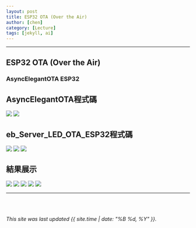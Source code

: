 ```yaml
---
layout: post
title: ESP32 OTA (Over the Air)
author: [chen]
category: [Lecture]
tags: [jekyll, ai]
---
```

---
## ESP32 OTA (Over the Air)

### AsyncElegantOTA ESP32 
##  AsyncElegantOTA程式碼
![](https://github.com/hjgyjg123/MCU-project/blob/main/images/ESP32%20OTA%20(Over%20the%20Air)%201.jpg?raw=true)
![](https://github.com/hjgyjg123/MCU-project/blob/main/images/ESP32%20OTA%20(Over%20the%20Air)%202.jpg?raw=true)

## eb_Server_LED_OTA_ESP32程式碼
![](https://github.com/hjgyjg123/MCU-project/blob/main/images/eb_Server_LED_OTA_ESP32%201.jpg?raw=true)
![](https://github.com/hjgyjg123/MCU-project/blob/main/images/eb_Server_LED_OTA_ESP32%202.jpg?raw=true)
![](https://github.com/hjgyjg123/MCU-project/blob/main/images/eb_Server_LED_OTA_ESP32%203.jpg?raw=true)

## 結果展示
![](https://github.com/hjgyjg123/MCU-project/blob/main/images/eb_Server_LED_OTA_ESP32%20a1.png?raw=true)
![](https://github.com/hjgyjg123/MCU-project/blob/main/images/eb_Server_LED_OTA_ESP32%20a2.png?raw=true)
![](https://github.com/hjgyjg123/MCU-project/blob/main/images/eb_Server_LED_OTA_ESP32%20a3.png?raw=true)
![](https://github.com/hjgyjg123/MCU-project/blob/main/images/eb_Server_LED_OTA_ESP32%20a4.png?raw=true)
![](https://github.com/hjgyjg123/MCU-project/blob/main/images/eb_Server_LED_OTA_ESP32%20a5.jpg?raw=true)

---
<br>
<br>

*This site was last updated {{ site.time | date: "%B %d, %Y" }}.*


